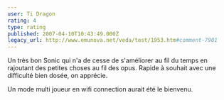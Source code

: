 ```yaml
---
user: Ti Dragon
rating: 4
type: rating
published: 2007-04-10T10:43:49.000Z
legacy_url: http://www.emunova.net/veda/test/1953.htm#comment-7901
---
```

Un très bon Sonic qui n'a de cesse de s'améliorer au fil du temps en rajoutant des petites choses au fil des opus. Rapide à souhait avec une difficulté bien dosée, on apprécie.

Un mode multi joueur en wifi connection aurait été le bienvenu.
